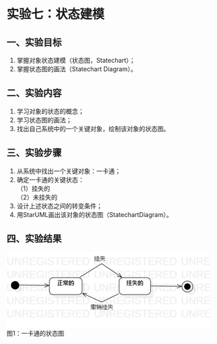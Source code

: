 # 实验七：状态建模

## 一、实验目标

1. 掌握对象状态建模（状态图，Statechart）；
2. 掌握状态图的画法（Statechart Diagram）。

## 二、实验内容

1. 学习对象的状态的概念；
2. 学习状态图的画法；
3. 找出自己系统中的一个关键对象，绘制该对象的状态图。

## 三、实验步骤

1. 从系统中找出一个关键对象：一卡通；
2. 确定一卡通的关键状态：  
   （1）挂失的  
   （2）未挂失的   
3. 设计上述状态之间的转变条件； 
4. 用StarUML画出该对象的状态图（StatechartDiagram）。

## 四、实验结果

![一卡通的状态图](./一卡通的状态图.jpg)   
图1：一卡通的状态图
